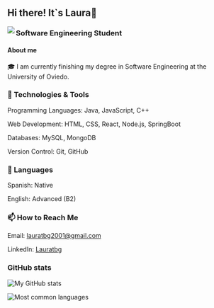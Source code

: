 ## Hi there! It`s Laura👋
<img src='https://github.com/lauratbg/lauratbg/public/' align='left'>

### Software Engineering Student

#### About me
🎓 I am currently finishing my degree in Software Engineering  at the University of Oviedo.

### 🔧 Technologies & Tools
Programming Languages: Java, JavaScript, C++

Web Development: HTML, CSS, React, Node.js, SpringBoot

Databases: MySQL, MongoDB

Version Control: Git, GitHub

### 💬 Languages
Spanish: Native

English: Advanced (B2)

### 📫 How to Reach Me
Email: lauratbg2001@gmail.com

LinkedIn: [Lauratbg](https://www.linkedin.com/in/lauratbg)

### GitHub stats
![My GitHub stats](https://github-readme-stats.vercel.app/api?username=lauratbg&show_icons=true&theme=radical)

![Most common languages](https://github-readme-stats.vercel.app/api/top-langs/?username=lauratbg&layout=compact&theme=radical)

<!--
**lauratbg/lauratbg** is a ✨ _special_ ✨ repository because its `README.md` (this file) appears on your GitHub profile.

Here are some ideas to get you started:

- 🔭 I’m currently working on ...
- 🌱 I’m currently learning ...
- 👯 I’m looking to collaborate on ...
- 🤔 I’m looking for help with ...
- 💬 Ask me about ...
- 📫 How to reach me: ...
- 😄 Pronouns: ...
- ⚡ Fun fact: ...
-->
